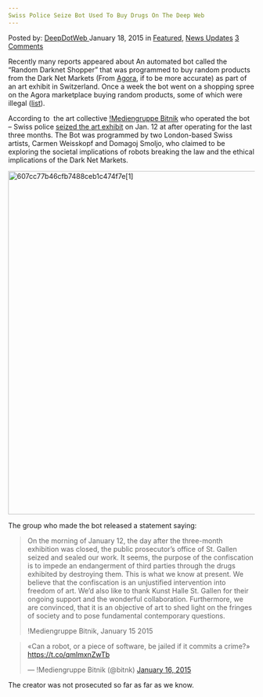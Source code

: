 ```yaml
---
Swiss Police Seize Bot Used To Buy Drugs On The Deep Web
---
```

<article class="post-listing post-8827 post type-post status-publish format-standard has-post-thumbnail hentry category-deepdot-news category-news-updates tag-bot tag-buy tag-deep tag-drugs tag-police tag-seize tag-swiss tag-web">
    <div class="post-inner">
    <p class="post-meta">
    <span>Posted by: <a href="https://www.deepdotweb.com/author/admin/" title="">DeepDotWeb </a></span>
    <span>January 18, 2015</span>
    <span>in <a href="https://www.deepdotweb.com/category/deepdot-news/" rel="category tag">Featured</a>, <a href="https://www.deepdotweb.com/category/news-updates/" rel="category tag">News Updates</a></span>
    <span><a href="https://www.deepdotweb.com/2015/01/18/bot-drugs-deep-web/#comments">3 Comments</a></span>
    </p>
    <div class="clear"></div>
    <div class="entry">
    <p>Recently many reports appeared about An automated bot called the &#8220;Random Darknet Shopper&#8221; that was programmed to buy random products from the Dark Net Markets (From <a href="http://www.deepdotweb.com/marketplace-directory/listing/agora-market">Agora</a>, if to be more accurate) as part of an art exhibit in Switzerland. Once a week the bot went on a shopping spree on the Agora marketplace buying random products, some of which were illegal (<a href="https://wwwwwwwwwwwwwwwwwwwwww.bitnik.org/r/" target="_blank">list</a>).</p>
    <p>According to  the art collective <a href="https://wwwwwwwwwwwwwwwwwwwwww.bitnik.org/">!Mediengruppe Bitnik</a> who operated the bot &#8211; Swiss police <a href="https://wwwwwwwwwwwwwwwwwwwwww.bitnik.org/r/2015-01-15-statement/" target="_blank" rel="nofollow">seized the art exhibit</a> on Jan. 12 at after operating for the last three months. The Bot was programmed by two London-based Swiss artists, Carmen Weisskopf and Domagoj Smoljo, who claimed to be exploring the societal implications of robots breaking the law and the ethical implications of the Dark Net Markets.</p>
    <p><a href="http://www.deepdotweb.com/wp-content/uploads/2015/01/607cc77b46cfb7488ceb1c474f7e1.jpg"><img class="aligncenter size-full wp-image-8828" src="https://www.deepdotweb.com/wp-content/uploads/2015/01/607cc77b46cfb7488ceb1c474f7e1.jpg" alt="607cc77b46cfb7488ceb1c474f7e[1]" width="700" height="700" srcset="https://www.deepdotweb.com/wp-content/uploads/2015/01/607cc77b46cfb7488ceb1c474f7e1.jpg 700w, https://www.deepdotweb.com/wp-content/uploads/2015/01/607cc77b46cfb7488ceb1c474f7e1-150x150.jpg 150w, https://www.deepdotweb.com/wp-content/uploads/2015/01/607cc77b46cfb7488ceb1c474f7e1-300x300.jpg 300w, https://www.deepdotweb.com/wp-content/uploads/2015/01/607cc77b46cfb7488ceb1c474f7e1-55x55.jpg 55w, https://www.deepdotweb.com/wp-content/uploads/2015/01/607cc77b46cfb7488ceb1c474f7e1-50x50.jpg 50w" sizes="(max-width: 700px) 100vw, 700px"/></a></p>
    <p>The group who made the bot released a statement saying:</p>
    <blockquote><p>On the morning of January 12, the day after the three-month exhibition was closed, the public prosecutor&#8217;s office of St. Gallen seized and sealed our work. It seems, the purpose of the confiscation is to impede an endangerment of third parties through the drugs exhibited by destroying them. This is what we know at present. We believe that the confiscation is an unjustified intervention into freedom of art. We&#8217;d also like to thank Kunst Halle St. Gallen for their ongoing support and the wonderful collaboration. Furthermore, we are convinced, that it is an objective of art to shed light on the fringes of society and to pose fundamental contemporary questions.</p>
    <p>!Mediengruppe Bitnik, January 15 2015</p></blockquote>
    <blockquote class="twitter-tweet" width="550">
    <p>«Can a robot, or a piece of software, be jailed if it commits a crime?» <a href="https://t.co/qmImxnZwTb">https://t.co/qmImxnZwTb</a></p>
    <p>&mdash; !Mediengruppe Bitnik (@bitnk) <a href="https://twitter.com/bitnk/status/556050086531440640">January 16, 2015</a></p></blockquote>
    <p><script async src="//platform.twitter.com/widgets.js" charset="utf-8"></script></p>
    <p>The creator was not prosecuted so far as far as we know.</p>
    </div>
    <span style="display:none"><a href="https://www.deepdotweb.com/tag/bot/" rel="tag">bot</a> <a href="https://www.deepdotweb.com/tag/buy/" rel="tag">buy</a> <a href="https://www.deepdotweb.com/tag/deep/" rel="tag">deep</a> <a href="https://www.deepdotweb.com/tag/drugs/" rel="tag">drugs</a> <a href="https://www.deepdotweb.com/tag/police/" rel="tag">police</a> <a href="https://www.deepdotweb.com/tag/seize/" rel="tag">seize</a> <a href="https://www.deepdotweb.com/tag/swiss/" rel="tag">swiss</a> <a href="https://www.deepdotweb.com/tag/web/" rel="tag">web</a></span> <span style="display:none" class="updated">2015-01-18</span>
    <div style="display:none" class="vcard author" itemprop="author" itemscope itemtype="http://schema.org/Person"><strong class="fn" itemprop="name"><a href="https://www.deepdotweb.com/author/admin/" title="Posts by DeepDotWeb" rel="author">DeepDotWeb</a></strong></div>
    </div>
</article>

